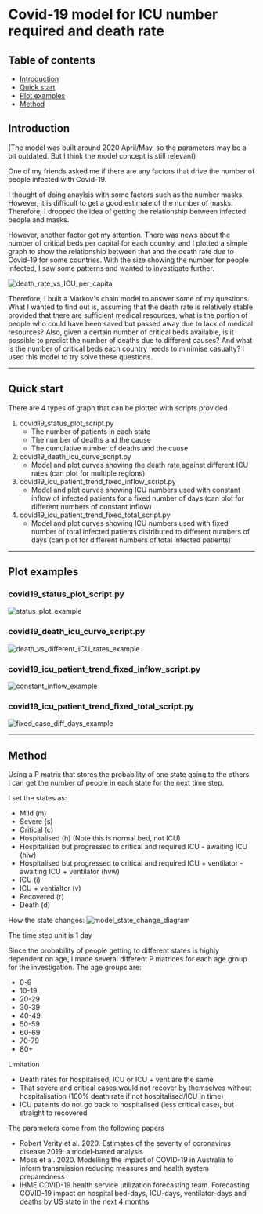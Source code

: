 # Covid-19 model for ICU number required and death rate 

## Table of contents

 * [Introduction](#Introduction)
 * [Quick start](#Quick-start)
 * [Plot examples](#Plot-examples)
 * [Method](#Method)


## Introduction
(The model was built around 2020 April/May, so the parameters may be a bit outdated. But I think the model concept is still relevant)

One of my friends asked me if there are any factors that drive the number of people infected with Covid-19.

I thought of doing anaylsis with some factors such as the number masks. However, it is difficult to get a good estimate of the number of masks. Therefore, I dropped the idea of getting the relationship between infected people and masks.

However, another factor got my attention. There was news about the number of critical beds per capital for each country, and I plotted a simple graph to show the relationship between that and the death rate due to Covid-19 for some countries. With the size showing the number for people infected, I saw some patterns and wanted to investigate further.

![death_rate_vs_ICU_per_capita](/fig_example/death_rate_per_1m_vs_icu.png)

Therefore, I built a Markov's chain model to answer some of my questions. What I wanted to find out is, assuming that the death rate is relatively stable provided that there are sufficient medical resources, what is the portion of people who could have been saved but passed away due to lack of medical resources? Also, given a certain number of critical beds available, is it possible to predict the number of deaths due to different causes? And what is the number of critical beds each country needs to minimise casualty? I used this model to try solve these questions.

---

## Quick start
There are 4 types of graph that can be plotted with scripts provided
1. covid19_status_plot_script.py
    - The number of patients in each state
    - The number of deaths and the cause 
    - The cumulative number of deaths and the cause 
2. covid19_death_icu_curve_script.py
    - Model and plot curves showing the death rate against different ICU rates (can plot for multiple regions)
3. covid19_icu_patient_trend_fixed_inflow_script.py
    - Model and plot curves showing ICU numbers used with constant inflow of infected patients for a fixed number of days (can plot for different numbers of constant inflow)
4. covid19_icu_patient_trend_fixed_total_script.py
    - Model and plot curves showing ICU numbers used with fixed number of total infected patients distributed to different numbers of days (can plot for different numbers of total infected patients)

---

## Plot examples
### covid19_status_plot_script.py
![status_plot_example](/fig_example/status_plot_lombardy.png)
### covid19_death_icu_curve_script.py
![death_vs_different_ICU_rates_example](/fig_example/death_rate_vs_icu_rate.png)
### covid19_icu_patient_trend_fixed_inflow_script.py
![constant_inflow_example](/fig_example/constant_inflow_case_wuhan.png)
### covid19_icu_patient_trend_fixed_total_script.py
![fixed_case_diff_days_example](/fig_example/fix_case_diff_days_nsw.png)

---

## Method
Using a P matrix that stores the probability of one state going to the others, I can get the number of people in each state for the next time step.

I set the states as:
- Mild (m)
- Severe (s)
- Critical (c)
- Hospitalised (h) (Note this is normal bed, not ICU)
- Hospitalised but progressed to critical and required ICU - awaiting ICU (hiw)
- Hospitalised but progressed to critical and required ICU + ventilator - awaiting ICU + ventilator (hvw)
- ICU (i)
- ICU + ventialtor (v)
- Recovered (r)
- Death (d)

How the state changes:
![model_state_change_diagram](/fig_example/state_diagram.PNG)

The time step unit is 1 day

Since the probability of people getting to different states is highly dependent on age, I made several different P matrices for each age group for the investigation. The age groups are:
- 0-9
- 10-19
- 20-29
- 30-39
- 40-49
- 50-59
- 60-69
- 70-79
- 80+

Limitation
- Death rates for hospitalised, ICU or ICU + vent are the same
- That severe and critical cases would not recover by themselves without hospitalisation (100% death rate if not hospitalised/ICU in time)
- ICU pateints do not go back to hospitalised (less critical case), but straight to recovered

The parameters come from the following papers 
- Robert Verity et al. 2020. Estimates of the severity of coronavirus disease 2019: a model-based analysis
- Moss et al. 2020. Modelling the impact of COVID-19 in Australia to inform transmission reducing measures and health system preparedness
- IHME COVID-19 health service utilization forecasting team. Forecasting COVID-19 impact on hospital bed-days, ICU-days, ventilator-days and deaths by US state in the next 4 months

